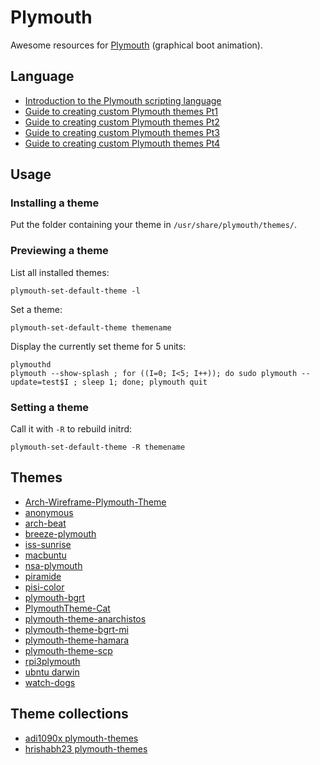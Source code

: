 # Plymouth

Awesome resources for [Plymouth](https://www.freedesktop.org/wiki/Software/Plymouth/) (graphical boot animation).

## Language
* [Introduction to the Plymouth scripting language](https://www.freedesktop.org/wiki/Software/Plymouth/Scripts/)
* [Guide to creating custom Plymouth themes Pt1](http://brej.org/blog/?p=158)
* [Guide to creating custom Plymouth themes Pt2](http://brej.org/blog/?p=174)
* [Guide to creating custom Plymouth themes Pt3](http://brej.org/blog/?p=197)
* [Guide to creating custom Plymouth themes Pt4](http://brej.org/blog/?p=238)

## Usage

### Installing a theme
Put the folder containing your theme in `/usr/share/plymouth/themes/`.

### Previewing a theme

List all installed themes:
```
plymouth-set-default-theme -l
```

Set a theme:
```
plymouth-set-default-theme themename
```

Display the currently set theme for 5 units:

```
plymouthd
plymouth --show-splash ; for ((I=0; I<5; I++)); do sudo plymouth --update=test$I ; sleep 1; done; plymouth quit
```

### Setting a theme

Call it with `-R` to rebuild initrd:

```
plymouth-set-default-theme -R themename
```

## Themes
* [Arch-Wireframe-Plymouth-Theme](https://github.com/dreamsmasher/Arch-Wireframe-Plymouth-Theme)
* [anonymous](https://github.com/offensive-hub/plymouth-anonymous)
* [arch-beat](https://github.com/nenad/arch-beat)
* [breeze-plymouth](https://github.com/KDE/breeze-plymouth)
* [iss-sunrise](https://github.com/shwaybotx/iss-sunrise)
* [macbuntu](https://github.com/rizwansoaib/macbuntu)
* [nsa-plymouth](https://github.com/skd1993/nsa-plymouth)
* [piramide](https://github.com/darkshram/piramide)
* [pisi-color](https://github.com/prdsmehmetstc/pisi-color)
* [plymouth-bgrt](https://github.com/darac/plymouth-bgrt)
* [PlymouthTheme-Cat](https://github.com/krishnan793/PlymouthTheme-Cat)
* [plymouth-theme-anarchistos](https://github.com/AnarchistOS/plymouth-theme-anarchistos)
* [plymouth-theme-bgrt-mi](https://github.com/openmindead/plymouth-theme-bgrt-mi)
* [plymouth-theme-hamara](https://tracker.debian.org/pkg/plymouth-theme-hamara)
* [plymouth-theme-scp](https://github.com/TechCiel/plymouth-theme-scp)
* [rpi3plymouth](https://github.com/naens/rpi3plymouth)
* [ubntu darwin](https://github.com/ashutoshgngwr/ubuntu-darwin)
* [watch-dogs](https://github.com/1BB3/watch-dogs)

## Theme collections
* [adi1090x plymouth-themes](https://github.com/adi1090x/plymouth-themes)
* [hrishabh23 plymouth-themes](https://github.com/hrishabh23/plymouth-themes)

